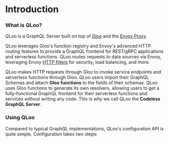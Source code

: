 # Introduction

### What is QLoo?

QLoo is a GraphQL Server built on top of [Gloo](https://github.com/solo-io/gloo) and the [Envoy Proxy](https://envoyproxy.io).

QLoo leverages Gloo's function registry and Envoy's advanced HTTP routing features to provide a GraphQL frontend
for REST/gRPC applications and serverless functions. QLoo routes requests to data sources via Envoy, leveraging
Envoy [HTTP filters](https://www.envoyproxy.io/docs/envoy/latest/api-v2/config/filter/filter.html?highlight=http%20filter)
for security, load balancing, and more.

QLoo makes HTTP requests through Gloo to invoke service endpoints and serverless functions through Gloo. QLoo users
import their GraphQL Schemas and attach **Gloo functions** to the fields of their schemas. QLoo uses Gloo functions to generate
its own resolvers, allowing users to get a fully-functional GraphQL frontend for their serverless functions and services
without writing any code. This is why we call QLoo the **Codeless GraphQL Server**.

### Using QLoo

Compared to typical GraphQL implementations, QLoo's configuration API is quite simple. Configuration takes two steps:
